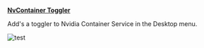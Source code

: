 [**NvContainer Toggler**](https://github.com/gzmatte/NvidiaTweaks/releases/download/NvContainer/NvContainer.bat)

Add's a toggler to Nvidia Container Service in the Desktop menu.

![test](https://github.com/gzmatte/NvidiaTweaks/assets/117684932/17595d45-d39c-431a-b214-b6588442de19)
